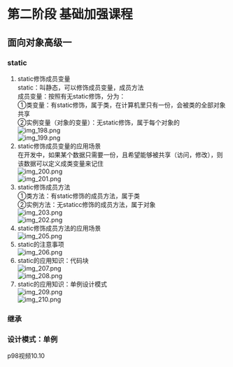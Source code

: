 # 第二阶段 基础加强课程  

##  面向对象高级一  

###  static
1.  static修饰成员变量    
    static：叫静态，可以修饰成员变量，成员方法  
    成员变量：按照有无static修饰，分为：  
    ①类变量：有static修饰，属于类，在计算机里只有一份，会被类的全部对象共享     
    ②实例变量（对象的变量）：无static修饰，属于每个对象的  
    ![img_198.png](img_198.png)  
    ![img_199.png](img_199.png)  
2.  static修饰成员变量的应用场景  
在开发中，如果某个数据只需要一份，且希望能够被共享（访问，修改），则该数据可以定义成类变量来记住  
![img_200.png](img_200.png)  
![img_201.png](img_201.png)  
3.  static修饰成员方法   
①类方法：有static修饰的成员方法，属于类  
②实例方法：无staticc修饰的成员方法，属于对象  
![img_203.png](img_203.png)  
![img_202.png](img_202.png)  
4.  static修饰成员方法的应用场景   
![img_205.png](img_205.png)  
5.  static的注意事项    
![img_206.png](img_206.png)  
6.  static的应用知识：代码块    
![img_207.png](img_207.png)  
![img_208.png](img_208.png)  
7.  static的应用知识：单例设计模式  
![img_209.png](img_209.png)   
![img_210.png](img_210.png)  



    
###  继承  
###  设计模式：单例  


p98视频10.10











 